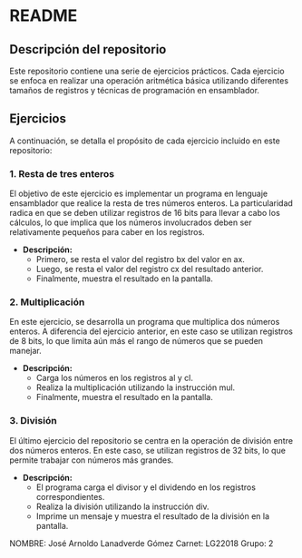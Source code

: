 # README

## Descripción del repositorio

Este repositorio contiene una serie de ejercicios prácticos. Cada ejercicio se enfoca en realizar una operación aritmética básica utilizando diferentes tamaños de registros y técnicas de programación en ensamblador.

## Ejercicios

A continuación, se detalla el propósito de cada ejercicio incluido en este repositorio:

### 1. Resta de tres enteros

El objetivo de este ejercicio es implementar un programa en lenguaje ensamblador que realice la resta de tres números enteros. La particularidad radica en que se deben utilizar registros de 16 bits para llevar a cabo los cálculos, lo que implica que los números involucrados deben ser relativamente pequeños para caber en los registros.

- **Descripción:**
  - Primero, se resta el valor del registro bx del valor en ax.
  - Luego, se resta el valor del registro cx del resultado anterior.
  - Finalmente, muestra el resultado en la pantalla.

### 2. Multiplicación

En este ejercicio, se desarrolla un programa que multiplica dos números enteros. A diferencia del ejercicio anterior, en este caso se utilizan registros de 8 bits, lo que limita aún más el rango de números que se pueden manejar.

- **Descripción:**
  - Carga los números en los registros al y cl.
  - Realiza la multiplicación utilizando la instrucción mul.
  - Finalmente, muestra el resultado en la pantalla.

### 3. División

El último ejercicio del repositorio se centra en la operación de división entre dos números enteros. En este caso, se utilizan registros de 32 bits, lo que permite trabajar con números más grandes.

- **Descripción:**
  - El programa carga el divisor y el dividendo en los registros correspondientes.
  - Realiza la división utilizando la instrucción div.
  - Imprime un mensaje y muestra el resultado de la división en la pantalla.


NOMBRE: José Arnoldo Lanadverde Gómez 
Carnet: LG22018 
Grupo: 2
